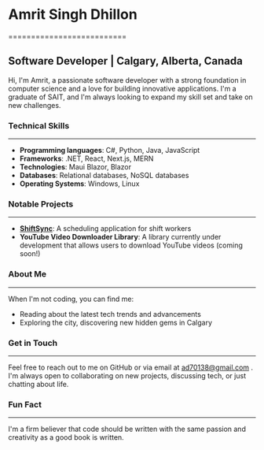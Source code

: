 # Amrit Singh Dhillon
==========================

## Software Developer | Calgary, Alberta, Canada

Hi, I'm Amrit, a passionate software developer with a strong foundation in computer science and a love for building innovative applications. I'm a graduate of SAIT, and I'm always looking to expand my skill set and take on new challenges.

### Technical Skills
--------------------

* **Programming languages**: C#, Python, Java, JavaScript
* **Frameworks**: .NET, React, Next.js, MERN
* **Technologies**: Maui Blazor, Blazor
* **Databases**: Relational databases, NoSQL databases
* **Operating Systems**: Windows, Linux

### Notable Projects
-------------------

* **[ShiftSync](https://github.com/Raiyan03/shift-sync)**: A scheduling application for shift workers 
* **YouTube Video Downloader Library**: A library currently under development that allows users to download YouTube videos (coming soon!)

### About Me
-------------

When I'm not coding, you can find me:

* Reading about the latest tech trends and advancements
* Exploring the city, discovering new hidden gems in Calgary

### Get in Touch
----------------

Feel free to reach out to me on GitHub or via email at ad70138@gmail.com . I'm always open to collaborating on new projects, discussing tech, or just chatting about life.

### Fun Fact
-------------

I'm a firm believer that code should be written with the same passion and creativity as a good book is written.

